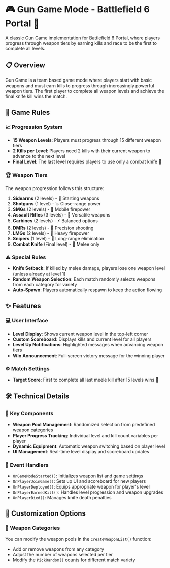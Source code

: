# 🎮 Gun Game Mode - Battlefield 6 Portal 🔫

A classic Gun Game implementation for Battlefield 6 Portal, where players progress through weapon tiers by earning kills and race to be the first to complete all levels.

## 📋 Overview

Gun Game is a team based game mode where players start with basic weapons and must earn kills to progress through increasingly powerful weapon tiers. The first player to complete all weapon levels and achieve the final knife kill wins the match.

## 📜 Game Rules

### 📈 Progression System

- **15 Weapon Levels**: Players must progress through 15 different weapon tiers
- **2 Kills per Level**: Players need 2 kills with their current weapon to advance to the next level
- **Final Level**: The last level requires players to use only a combat knife 🔪

### 🏆 Weapon Tiers

The weapon progression follows this structure:

1. **Sidearms** (2 levels) - 🔫 Starting weapons
2. **Shotguns** (1 level) - 💥 Close-range power
3. **SMGs** (2 levels) - 🔫 Mobile firepower  
4. **Assault Rifles** (3 levels) - 🎯 Versatile weapons
5. **Carbines** (2 levels) - ⚡ Balanced options
6. **DMRs** (2 levels) - 🎯 Precision shooting
7. **LMGs** (2 levels) - 💪 Heavy firepower
8. **Snipers** (1 level) - 🔭 Long-range elimination
9. **Combat Knife** (Final level) - 🔪 Melee only

### ⚠️ Special Rules
- **Knife Setback**: If killed by melee damage, players lose one weapon level (unless already at level 1)
- **Random Weapon Selection**: Each match randomly selects weapons from each category for variety
- **Auto-Spawn**: Players automatically respawn to keep the action flowing

## ✨ Features

### 💻 User Interface
- **Level Display**: Shows current weapon level in the top-left corner
- **Custom Scoreboard**: Displays kills and current level for all players
- **Level Up Notifications**: Highlighted messages when advancing weapon tiers
- **Win Announcement**: Full-screen victory message for the winning player

### ⚙️ Match Settings
- **Target Score**: First to complete all last meele kill after 15 levels wins 🏅

## 🛠️ Technical Details

### 🧩 Key Components

- **Weapon Pool Management**: Randomized selection from predefined weapon categories
- **Player Progress Tracking**: Individual level and kill count variables per player
- **Dynamic Equipment**: Automatic weapon switching based on player level  
- **UI Management**: Real-time level display and scoreboard updates

### 📡 Event Handlers

- `OnGameModeStarted()`: Initializes weapon list and game settings
- `OnPlayerJoinGame()`: Sets up UI and scoreboard for new players  
- `OnPlayerDeployed()`: Equips appropriate weapon for player's level
- `OnPlayerEarnedKill()`: Handles level progression and weapon upgrades
- `OnPlayerDied()`: Manages knife death penalties

## 🔧 Customization Options

### 🎨 Weapon Categories
You can modify the weapon pools in the `CreateWeaponList()` function:
- Add or remove weapons from any category
- Adjust the number of weapons selected per tier
- Modify the `PickRandom()` counts for different match variety
